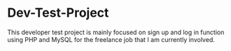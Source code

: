 # Dev-Test-Project
This developer test project is mainly focused on sign up and log in function using PHP and MySQL for the freelance job that I am currently involved.
